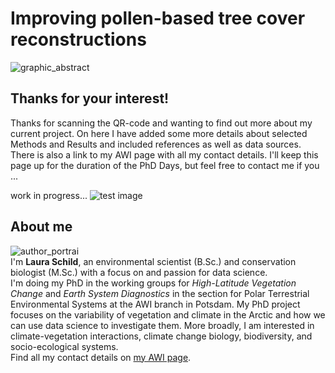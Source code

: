 # Improving pollen-based tree cover reconstructions  
![graphic_abstract](/DaSciRecon/images/schema.png)


## Thanks for your interest!

Thanks for scanning the QR-code and wanting to find out more about my current project. On here I have added some more details about selected Methods and Results and included references as well as data sources. There is also a link to my AWI page with all my contact details.
I'll keep this page up for the duration of the PhD Days, but feel free to contact me if you ...

work in progress...
![test image](/DaSciRecon/images/test.png)

## About me
![author_portrai](/DaSciRecon/images/portrait.jpg)  
I'm **Laura Schild**, an environmental scientist (B.Sc.) and conservation biologist (M.Sc.) with a focus on and passion for data science.  
I'm doing my PhD in the working groups for *High-Latitude Vegetation Change* and *Earth System Diagnostics* in the section for Polar Terrestrial Environmental Systems at the AWI branch in Potsdam. My PhD project focuses on the variability of vegetation and climate in the Arctic and how we can use data science to investigate them. More broadly, I am interested in climate-vegetation interactions, climate change biology, biodiversity, and socio-ecological systems.  
Find all my contact details on [my AWI page](https://www.awi.de/ueber-uns/organisation/mitarbeiter/detailseite/laura-schild.html).




